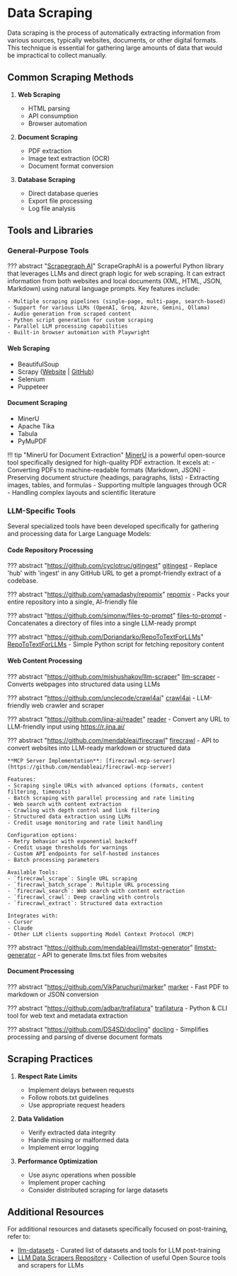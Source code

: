 # Data Scraping

Data scraping is the process of automatically extracting information from various sources, typically websites, documents, or other digital formats. This technique is essential for gathering large amounts of data that would be impractical to collect manually.


## Common Scraping Methods

1. **Web Scraping**
   - HTML parsing
   - API consumption
   - Browser automation
   
2. **Document Scraping**
   - PDF extraction
   - Image text extraction (OCR)
   - Document format conversion

3. **Database Scraping**
   - Direct database queries
   - Export file processing
   - Log file analysis

## Tools and Libraries

### General-Purpose Tools



??? abstract "[Scrapegraph AI](https://github.com/ScrapeGraphAI/Scrapegraph-ai)"
    ScrapeGraphAI is a powerful Python library that leverages LLMs and direct graph logic for web scraping. It can extract information from both websites and local documents (XML, HTML, JSON, Markdown) using natural language prompts. Key features include:

    - Multiple scraping pipelines (single-page, multi-page, search-based)
    - Support for various LLMs (OpenAI, Groq, Azure, Gemini, Ollama)
    - Audio generation from scraped content
    - Python script generation for custom scraping
    - Parallel LLM processing capabilities
    - Built-in browser automation with Playwright

#### Web Scraping
- BeautifulSoup
- Scrapy ([Website](https://scrapy.org/) | [GitHub](https://github.com/scrapy/scrapy))
- Selenium
- Puppeteer

#### Document Scraping
- MinerU
- Apache Tika
- Tabula
- PyMuPDF

!!! tip "MinerU for Document Extraction"
    [MinerU](https://github.com/opendatalab/MinerU) is a powerful open-source tool specifically designed for high-quality PDF extraction. It excels at:
    - Converting PDFs to machine-readable formats (Markdown, JSON)
    - Preserving document structure (headings, paragraphs, lists)
    - Extracting images, tables, and formulas
    - Supporting multiple languages through OCR
    - Handling complex layouts and scientific literature

### LLM-Specific Tools

Several specialized tools have been developed specifically for gathering and processing data for Large Language Models:

#### Code Repository Processing
??? abstract "https://github.com/cyclotruc/gitingest"
    [gitingest](https://github.com/cyclotruc/gitingest) - Replace 'hub' with 'ingest' in any GitHub URL to get a prompt-friendly extract of a codebase.

??? abstract "https://github.com/yamadashy/repomix"
    [repomix](https://github.com/yamadashy/repomix) - Packs your entire repository into a single, AI-friendly file

??? abstract "https://github.com/simonw/files-to-prompt"
    [files-to-prompt](https://github.com/simonw/files-to-prompt) - Concatenates a directory of files into a single LLM-ready prompt

??? abstract "https://github.com/Doriandarko/RepoToTextForLLMs"
    [RepoToTextForLLMs](https://github.com/Doriandarko/RepoToTextForLLMs) - Simple Python script for fetching repository content

#### Web Content Processing
??? abstract "https://github.com/mishushakov/llm-scraper"
    [llm-scraper](https://github.com/mishushakov/llm-scraper) - Converts webpages into structured data using LLMs

??? abstract "https://github.com/unclecode/crawl4ai"
    [crawl4ai](https://github.com/unclecode/crawl4ai) - LLM-friendly web crawler and scraper

??? abstract "https://github.com/jina-ai/reader"
    [reader](https://github.com/jina-ai/reader) - Convert any URL to LLM-friendly input using https://r.jina.ai/

??? abstract "https://github.com/mendableai/firecrawl"
    [firecrawl](https://github.com/mendableai/firecrawl) - API to convert websites into LLM-ready markdown or structured data
    
    **MCP Server Implementation**: [firecrawl-mcp-server](https://github.com/mendableai/firecrawl-mcp-server)
    
    Features:
    - Scraping single URLs with advanced options (formats, content filtering, timeouts)
    - Batch scraping with parallel processing and rate limiting
    - Web search with content extraction
    - Crawling with depth control and link filtering
    - Structured data extraction using LLMs
    - Credit usage monitoring and rate limit handling
    
    Configuration options:
    - Retry behavior with exponential backoff
    - Credit usage thresholds for warnings
    - Custom API endpoints for self-hosted instances
    - Batch processing parameters
    
    Available Tools:
    - `firecrawl_scrape`: Single URL scraping
    - `firecrawl_batch_scrape`: Multiple URL processing
    - `firecrawl_search`: Web search with content extraction
    - `firecrawl_crawl`: Deep crawling with controls
    - `firecrawl_extract`: Structured data extraction
    
    Integrates with:
    - Cursor
    - Claude
    - Other LLM clients supporting Model Context Protocol (MCP)

??? abstract "https://github.com/mendableai/llmstxt-generator"
    [llmstxt-generator](https://github.com/mendableai/llmstxt-generator) - API to generate llms.txt files from websites

#### Document Processing
??? abstract "https://github.com/VikParuchuri/marker"
    [marker](https://github.com/VikParuchuri/marker) - Fast PDF to markdown or JSON conversion

??? abstract "https://github.com/adbar/trafilatura"
    [trafilatura](https://github.com/adbar/trafilatura) - Python & CLI tool for web text and metadata extraction

??? abstract "https://github.com/DS4SD/docling"
    [docling](https://github.com/DS4SD/docling) - Simplifies processing and parsing of diverse document formats

## Scraping Practices

1. **Respect Rate Limits**
    - Implement delays between requests
    - Follow robots.txt guidelines
    - Use appropriate request headers

2. **Data Validation**
    - Verify extracted data integrity
    - Handle missing or malformed data
    - Implement error logging

3. **Performance Optimization**
    - Use async operations when possible
    - Implement proper caching
    - Consider distributed scraping for large datasets


## Additional Resources

For additional resources and datasets specifically focused on post-training, refer to:
- [llm-datasets](https://github.com/mlabonne/llm-datasets) - Curated list of datasets and tools for LLM post-training
- [LLM Data Scrapers Repository](https://github.com/patrickloeber/llm-data-scrapers) - Collection of useful Open Source tools and scrapers for LLMs
